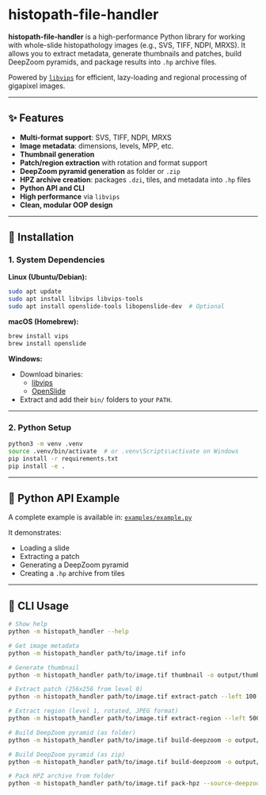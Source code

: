 # histopath-file-handler

**histopath-file-handler** is a high-performance Python library for working with whole-slide histopathology images (e.g., SVS, TIFF, NDPI, MRXS). It allows you to extract metadata, generate thumbnails and patches, build DeepZoom pyramids, and package results into `.hp` archive files.

Powered by [`libvips`](https://libvips.github.io/libvips/) for efficient, lazy-loading and regional processing of gigapixel images.

---

## ✨ Features

- **Multi-format support**: SVS, TIFF, NDPI, MRXS
- **Image metadata**: dimensions, levels, MPP, etc.
- **Thumbnail generation**
- **Patch/region extraction** with rotation and format support
- **DeepZoom pyramid generation** as folder or `.zip`
- **HPZ archive creation**: packages `.dzi`, tiles, and metadata into `.hp` files
- **Python API and CLI**
- **High performance** via `libvips`
- **Clean, modular OOP design**

---

## 🔧 Installation

### 1. System Dependencies

**Linux (Ubuntu/Debian):**

```bash
sudo apt update
sudo apt install libvips libvips-tools
sudo apt install openslide-tools libopenslide-dev  # Optional
```

**macOS (Homebrew):**

```bash
brew install vips
brew install openslide
```

**Windows:**

- Download binaries:
  - [libvips](https://github.com/libvips/libvips/releases)
  - [OpenSlide](https://openslide.org/download/)
- Extract and add their `bin/` folders to your `PATH`.

---

### 2. Python Setup

```bash
python3 -m venv .venv
source .venv/bin/activate  # or .venv\Scripts\activate on Windows
pip install -r requirements.txt
pip install -e .
```

---

## 🐍 Python API Example

A complete example is available in: [`examples/example.py`](examples/example.py)

It demonstrates:

- Loading a slide
- Extracting a patch
- Generating a DeepZoom pyramid
- Creating a `.hp` archive from tiles

---

## 🧰 CLI Usage

```bash
# Show help
python -m histopath_handler --help

# Get image metadata
python -m histopath_handler path/to/image.tif info

# Generate thumbnail
python -m histopath_handler path/to/image.tif thumbnail -o output/thumb.jpg -w 300

# Extract patch (256x256 from level 0)
python -m histopath_handler path/to/image.tif extract-patch --left 100 --top 100 --width 256 --height 256 --level 0 -o output/patch.png -f png

# Extract region (level 1, rotated, JPEG format)
python -m histopath_handler path/to/image.tif extract-region --left 500 --top 500 --width 1024 --height 768 --level 1 -o output/region.jpg -f jpg -q 80 -r 180

# Build DeepZoom pyramid (as folder)
python -m histopath_handler path/to/image.tif build-deepzoom -o output/deepzoom_fs -c fs --suffix .jpg -q 85

# Build DeepZoom pyramid (as zip)
python -m histopath_handler path/to/image.tif build-deepzoom -o output/deepzoom.zip -c zip --suffix .png

# Pack HPZ archive from folder
python -m histopath_handler path/to/image.tif pack-hpz --source-deepzoom-base-path output/deepzoom_fs -o output/final.hp -m metadata.json --zip-compression 9
```
